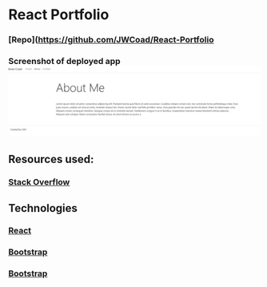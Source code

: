 # React Portfolio

### [Repo](https://github.com/JWCoad/React-Portfolio

### Screenshot of deployed app ![Screenshot](/src/assets/images/demo.JPG)

## Resources used:

### [Stack Overflow](https://stackoverflow.com/)

## Technologies

### [React](https://reactjs.org/)

### [Bootstrap](https://react-bootstrap.github.io/)

### [Bootstrap](https://github.com/)
